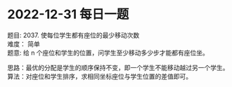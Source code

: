 # 2022-12-31 每日一题


题目: 2037. 使每位学生都有座位的最少移动次数  
难度： 简单  
题意: 给 n 个座位和学生的位置，问学生至少移动多少步才能都有座位坐。  


思路：最优的分配是学生的顺序保持不变，即一个学生不能移动越过另一个学生。  
算法：对座位和学生排序，求相同坐标座位与学生位置的差值即可。  



